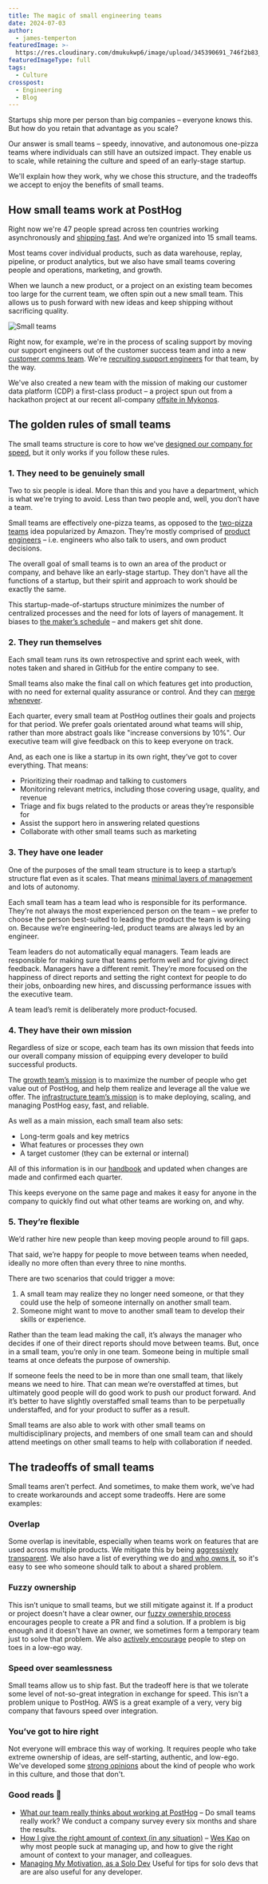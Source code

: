 ```yaml
---
title: The magic of small engineering teams
date: 2024-07-03
author:
  - james-temperton
featuredImage: >-
  https://res.cloudinary.com/dmukukwp6/image/upload/345390691_746f2b83_6290_4d68_b612_dd9360b43515_20e0f385a7.jpg
featuredImageType: full
tags:
  - Culture
crosspost:
  - Engineering
  - Blog
---
```


Startups ship more per person than big companies – everyone knows this. But how do you retain that advantage as you scale?

Our answer is small teams – speedy, innovative, and autonomous one-pizza teams where individuals can still have an outsized impact. They enable us to scale, while retaining the culture and speed of an early-stage startup.

We'll explain how they work, why we chose this structure, and the tradeoffs we accept to enjoy the benefits of small teams.

## How small teams work at PostHog

Right now we're 47 people spread across ten countries working asynchronously and [shipping fast](https://github.com/PostHog/posthog.com/blob/small-teams-ship-fast/contents/newsletter/changelog/2024). And we’re organized into 15 small teams.

Most teams cover individual products, such as data warehouse, replay, pipeline, or product analytics, but we also have small teams covering people and operations, marketing, and growth.

When we launch a new product, or a project on an existing team becomes too large for the current team, we often spin out a new small team. This allows us to push forward with new ideas and keep shipping without sacrificing quality.

![Small teams](https://res.cloudinary.com/dmukukwp6/image/upload/small_team_1_cdceda04ab.png)

Right now, for example, we're in the process of scaling support by moving our support engineers out of the customer success team and into a new [customer comms team](https://github.com/PostHog/posthog.com/blob/small-teams-ship-fast/teams/customer-comms). We're [recruiting support engineers](/careers/support-engineer) for that team, by the way.

We've also created a new team with the mission of making our customer data platform (CDP) a first-class product – a project spun out from a hackathon project at our recent all-company [offsite in Mykonos](https://github.com/PostHog/posthog.com/blob/small-teams-ship-fast/blog/mykonos-hackathon).

## The golden rules of small teams

The small teams structure is core to how we've [designed our company for speed](https://newsletter.posthog.com/p/how-to-design-your-company-for-speed), but it only works if you follow these rules.

### 1. They need to be genuinely small

Two to six people is ideal. More than this and you have a department, which is what we're trying to avoid. Less than two people and, well, you don’t have a team.

Small teams are effectively one-pizza teams, as opposed to the [two-pizza teams](https://docs.aws.amazon.com/whitepapers/latest/introduction-devops-aws/two-pizza-teams.html) idea popularized by Amazon. They’re mostly comprised of [product engineers](/blog/what-is-a-product-engineer) – i.e. engineers who also talk to users, and own product decisions.

The overall goal of small teams is to own an area of the product or company, and behave like an early-stage startup. They don't have all the functions of a startup, but their spirit and approach to work should be exactly the same.

This startup-made-of-startups structure minimizes the number of centralized processes and the need for lots of layers of management. It biases to [the maker’s schedule](https://www.paulgraham.com/makersschedule.html) – and makers get shit done.

### 2. They run themselves

Each small team runs its own retrospective and sprint each week, with notes taken and shared in GitHub for the entire company to see.

Small teams also make the final call on which features get into production, with no need for external quality assurance or control. And they can [merge whenever](/handbook/engineering/development-process#merging).

Each quarter, every small team at PostHog outlines their goals and projects for that period. We prefer goals orientated around what teams will ship, rather than more abstract goals like "increase conversions by 10%". Our executive team will give feedback on this to keep everyone on track.

And, as each one is like a startup in its own right, they’ve got to cover everything. That means:

* Prioritizing their roadmap and talking to customers
* Monitoring relevant metrics, including those covering usage, quality, and revenue
* Triage and fix bugs related to the products or areas they’re responsible for
* Assist the support hero in answering related questions
* Collaborate with other small teams such as marketing

### 3. They have one leader

One of the purposes of the small team structure is to keep a startup’s structure flat even as it scales. That means [minimal layers of management](/handbook/company/management) and lots of autonomy.

Each small team has a team lead who is responsible for its performance. They’re not always the most experienced person on the team – we prefer to choose the person best-suited to leading the product the team is working on. Because we’re engineering-led, product teams are always led by an engineer.

Team leaders do not automatically equal managers. Team leads are responsible for making sure that teams perform well and for giving direct feedback. Managers have a different remit. They’re more focused on the happiness of direct reports and setting the right context for people to do their jobs, onboarding new hires, and discussing performance issues with the executive team.

A team lead’s remit is deliberately more product-focused.

<NewsletterForm />

### 4. They have their own mission

Regardless of size or scope, each team has its own mission that feeds into our overall company mission of equipping every developer to build successful products.

The [growth team’s mission](/teams/growth) is to maximize the number of people who get value out of PostHog, and help them realize and leverage all the value we offer. The [infrastructure team’s mission](/teams/infrastructure) is to make deploying, scaling, and managing PostHog easy, fast, and reliable.

As well as a main mission, each small team also sets:

* Long-term goals and key metrics
* What features or processes they own
* A target customer (they can be external or internal)

All of this information is in our [handbook](/handbook) and updated when changes are made and confirmed each quarter.

This keeps everyone on the same page and makes it easy for anyone in the company to quickly find out what other teams are working on, and why.

### 5. They’re flexible

We’d rather hire new people than keep moving people around to fill gaps.

That said, we’re happy for people to move between teams when needed, ideally no more often than every three to nine months.

There are two scenarios that could trigger a move:

1. A small team may realize they no longer need someone, or that they could use the help of someone internally on another small team.
2. Someone might want to move to another small team to develop their skills or experience.

Rather than the team lead making the call, it’s always the manager who decides if one of their direct reports should move between teams. But, once in a small team, you’re only in one team. Someone being in multiple small teams at once defeats the purpose of ownership.

If someone feels the need to be in more than one small team, that likely means we need to hire. That can mean we’re overstaffed at times, but ultimately good people will do good work to push our product forward. And it’s better to have slightly overstaffed small teams than to be perpetually understaffed, and for your product to suffer as a result.

Small teams are also able to work with other small teams on multidisciplinary projects, and members of one small team can and should attend meetings on other small teams to help with collaboration if needed.

## The tradeoffs of small teams

Small teams aren’t perfect. And sometimes, to make them work, we’ve had to create workarounds and accept some tradeoffs. Here are some examples:

### Overlap

Some overlap is inevitable, especially when teams work on features that are used across multiple products. We mitigate this by being [aggressively transparent](https://github.com/PostHog/posthog.com/blob/small-teams-ship-fast/founders/how-to-run-a-transparent-company). We also have a list of everything we do [and who owns it](https://github.com/PostHog/posthog.com/blob/small-teams-ship-fast/handbook/engineering/feature-ownership), so it's easy to see who someone should talk to about a shared problem.

### Fuzzy ownership

This isn’t unique to small teams, but we still mitigate against it. If a product or project doesn't have a clear owner, our [fuzzy ownership process](https://github.com/PostHog/posthog.com/blob/small-teams-ship-fast/handbook/company/fuzzy-ownership) encourages people to create a PR and find a solution. If a problem is big enough and it doesn't have an owner, we sometimes form a temporary team just to solve that problem. We also [actively encourage](/handbook/values) people to step on toes in a low-ego way.

### Speed over seamlessness

Small teams allow us to ship fast. But the tradeoff here is that we tolerate some level of not-so-great integration in exchange for speed. This isn't a problem unique to PostHog. AWS is a great example of a very, very big company that favours speed over integration.

### You’ve got to hire right

Not everyone will embrace this way of working. It requires people who take extreme ownership of ideas, are self-starting, authentic, and low-ego. We've developed some [strong opinions](https://newsletter.posthog.com/p/hiring-and-managing-cracked-engineers) about the kind of people who work in this culture, and those that don't.

### Good reads 📖

* [What our team really thinks about working at PostHog](/blog/company-survey) – Do small teams really work? We conduct a company survey every six months and share the results.
* [How I give the right amount of context (in any situation)](https://newsletter.weskao.com/p/how-i-give-the-right-amount-of-context) – [Wes Kao](https://open.substack.com/users/4005715-wes-kao?utm_source=mentions) on why most people suck at managing up, and how to give the right amount of context to your manager, and colleagues.
* [Managing My Motivation, as a Solo Dev](https://mbuffett.com/posts/maintaining-motivation) Useful for tips for solo devs that are are also useful for any developer.

<NewsletterForm />
